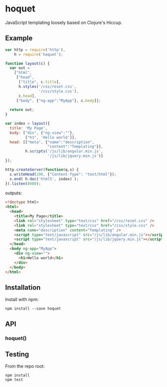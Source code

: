 # hoquet

JavaScript templating loosely based on Clojure's Hiccup.

## Example
```javascript
var http = require('http'),
    h = require('hoquet');

function layout(c) {
  var out =
    ["html",
     ["head",
      ["title", c.title],
      h.styles('/css/reset.css',
               '/css/style.css'),
      c.head],
     ["body", {"ng-app":"MyApp"}, c.body]];
  
  return out;
}

var index = layout({
  title: 'My Page',
  body: ["div", {"ng-view":""},
         ["h1", 'Hello world']],
  head: [["meta", {"name":"description",
                   "content":"Templating"}],
         h.scripts('/js/lib/angular.min.js',
                   '/js/lib/jquery.min.js')]
});

http.createServer(function(q,s) {
  s.writeHead(200, {"Content-Type": "text/html"});
  s.end( h.doc('html5', index) );
}).listen(8080);
```

outputs:

```html
<!doctype html>
<html>
  <head>
    <title>My Page</title>
    <link rel="stylesheet" type="text/css" href="/css/reset.css" />
    <link rel="stylesheet" type="text/css" href="/css/style.css" />
    <meta name="description" content="Templating" />
    <script type="text/javascript" src="/js/lib/angular.min.js"></script>
    <script type="text/javascript" src="/js/lib/jquery.min.js"></script>
  </head>
  <body ng-app="MyApp">
    <div ng-view="">
      <h1>Hello world</h1>
    </div>
  </body>
</html>
```

## Installation

Install with npm:

```
npm install --save hoquet
```


## API

### hoquet()


## Testing

From the repo root:

```
npm install
npm test
```

